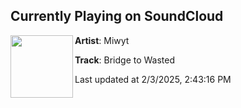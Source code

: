 ## Currently Playing on SoundCloud

[<img align="left" width="100" src="https://i1.sndcdn.com/artworks-GpmV25VJUKLkhKfo-cUK9DQ-t500x500.png">](https://soundcloud.com/collectiveconscious0/bridge-to-wasted)

**Artist**: Miwyt 

**Track**: Bridge to Wasted

Last updated at 2/3/2025, 2:43:16 PM
